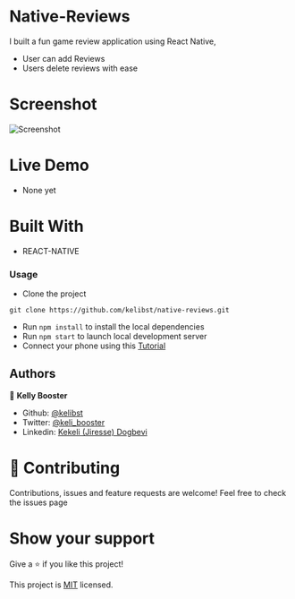 # Native-Reviews
I built a fun game review application using React Native,

- User can add Reviews
- Users delete reviews with ease

# Screenshot
![Screenshot](screenshot.gif)

# Live Demo
- None yet 


# Built With

- REACT-NATIVE

### Usage
- Clone the project 
```
git clone https://github.com/kelibst/native-reviews.git
```
- Run `npm install` to install the local dependencies
- Run `npm start` to launch local development server
- Connect your phone using this [Tutorial](https://docs.expo.dev/guides/testing-on-devices/)


## Authors

👤 **Kelly Booster**

- Github: [@kelibst](https://github.com/kelibst)
- Twitter: [@keli_booster](https://twitter.com/keli_booster)
- Linkedin: [Kekeli (Jiresse) Dogbevi
](https://www.linkedin.com/in/kekeli-dogbevi-jiresse/)


# 🤝 Contributing
Contributions, issues and feature requests are welcome!
Feel free to check the issues page

# Show your support
Give a ⭐️ if you like this project!

This project is [MIT](lic.url) licensed.